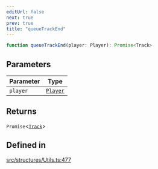```yaml
---
editUrl: false
next: true
prev: true
title: "queueTrackEnd"
---
```


```ts
function queueTrackEnd(player: Player): Promise<Track>
```

## Parameters

| Parameter | Type |
| ------ | ------ |
| `player` | [`Player`](/api/classes/player/) |

## Returns

`Promise`\<[`Track`](/api/interfaces/track/)\>

## Defined in

[src/structures/Utils.ts:477](https://github.com/appujet/lavalink-client/blob/4880e032861893b27e80b7c2d6c36639afbb3479/src/structures/Utils.ts#L477)
